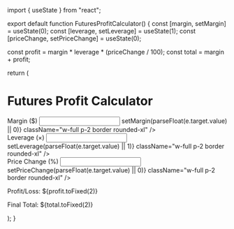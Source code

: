 import { useState } from "react";

export default function FuturesProfitCalculator() { const [margin, setMargin] = useState(0); const [leverage, setLeverage] = useState(1); const [priceChange, setPriceChange] = useState(0);

const profit = margin * leverage * (priceChange / 100); const total = margin + profit;

return ( <div className="max-w-md mx-auto p-4 bg-white rounded-2xl shadow-md space-y-4"> <h1 className="text-xl font-bold text-center">Futures Profit Calculator</h1>

<div className="space-y-2">
    <label className="block text-sm font-medium">Margin ($)</label>
    <input
      type="number"
      value={margin}
      onChange={(e) => setMargin(parseFloat(e.target.value) || 0)}
      className="w-full p-2 border rounded-xl"
    />
  </div>

  <div className="space-y-2">
    <label className="block text-sm font-medium">Leverage (×)</label>
    <input
      type="number"
      value={leverage}
      onChange={(e) => setLeverage(parseFloat(e.target.value) || 1)}
      className="w-full p-2 border rounded-xl"
    />
  </div>

  <div className="space-y-2">
    <label className="block text-sm font-medium">Price Change (%)</label>
    <input
      type="number"
      value={priceChange}
      onChange={(e) => setPriceChange(parseFloat(e.target.value) || 0)}
      className="w-full p-2 border rounded-xl"
    />
  </div>

  <div className="p-4 bg-gray-50 rounded-xl">
    <p className="text-sm">Profit/Loss: <span className="font-bold">${profit.toFixed(2)}</span></p>
    <p className="text-sm">Final Total: <span className="font-bold">${total.toFixed(2)}</span></p>
  </div>
</div>

); }
